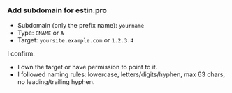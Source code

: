 ### Add subdomain for estin.pro

- Subdomain (only the prefix name): `yourname`
- Type: `CNAME` or `A`
- Target: `yoursite.example.com` or `1.2.3.4`

I confirm:
- I own the target or have permission to point to it.
- I followed naming rules: lowercase, letters/digits/hyphen, max 63 chars, no leading/trailing hyphen.
